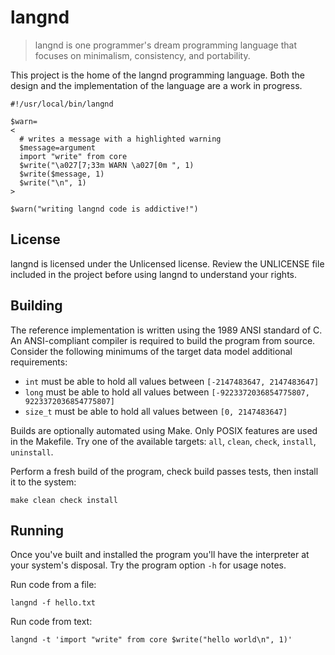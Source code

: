# langnd

> langnd is one programmer's dream programming language that focuses on
> minimalism, consistency, and portability.

This project is the home of the langnd programming language. Both the design
and the implementation of the language are a work in progress.

    #!/usr/local/bin/langnd

    $warn=
    <
      # writes a message with a highlighted warning
      $message=argument
      import "write" from core
      $write("\a027[7;33m WARN \a027[0m ", 1)
      $write($message, 1)
      $write("\n", 1)
    >

    $warn("writing langnd code is addictive!")

## License

langnd is licensed under the Unlicensed license. Review the UNLICENSE file
included in the project before using langnd to understand your rights.

## Building

The reference implementation is written using the 1989 ANSI standard of C. An
ANSI-compliant compiler is required to build the program from source. Consider
the following minimums of the target data model additional requirements:

- `int` must be able to hold all values between `[-2147483647, 2147483647]`
- `long` must be able to hold all values between
`[-9223372036854775807, 9223372036854775807]`
- `size_t` must be able to hold all values between `[0, 2147483647]`

Builds are optionally automated using Make. Only POSIX features are used in
the Makefile. Try one of the available targets: `all`, `clean`, `check`,
`install`, `uninstall`.

Perform a fresh build of the program, check build passes tests, then install it
to the system:

    make clean check install

## Running

Once you've built and installed the program you'll have the interpreter at your
system's disposal. Try the program option `-h` for usage notes.

Run code from a file:

    langnd -f hello.txt

Run code from text:

    langnd -t 'import "write" from core $write("hello world\n", 1)'
